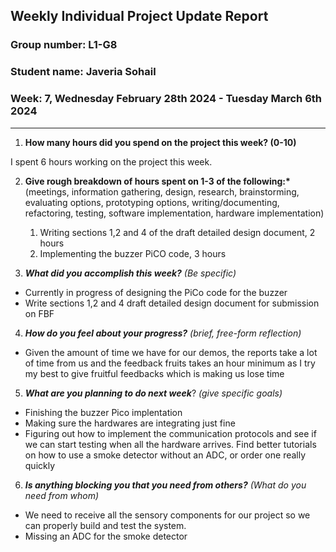 ## Weekly Individual Project Update Report

### Group number: L1-G8

### Student name: Javeria Sohail

### Week: 7,  Wednesday February 28th 2024 - Tuesday March 6th 2024

---

1. **How many hours did you spend on the project this week? (0-10)**

I spent 6 hours working on the project this week.

2. **Give rough breakdown of hours spent on 1-3 of the following:\***
   (meetings, information gathering, design, research, brainstorming, evaluating options, prototyping options, writing/documenting, refactoring, testing, software implementation, hardware implementation)

   1. Writing sections 1,2 and 4 of the draft detailed design document, 2 hours
   2. Implementing the buzzer PiCO code, 3 hours

3. **_What did you accomplish this week?_** _(Be specific)_

- Currently in progress of designing the PiCo code for the buzzer
- Write sections 1,2 and 4 draft detailed design document for submission on FBF

4. **_How do you feel about your progress?_** _(brief, free-form reflection)_

- Given the amount of time we have for our demos, the reports take a lot of time from us and the feedback fruits takes an hour minimum as I try my best to give fruitful feedbacks which is making us lose time


5. **_What are you planning to do next week_**? _(give specific goals)_

- Finishing the buzzer Pico implentation
- Making sure the hardwares are integrating just fine
- Figuring out how to implement the communication protocols and see if we can start testing when all the hardware arrives.
Find better tutorials on how to use a smoke detector without an ADC, or order one really quickly

6. **_Is anything blocking you that you need from others?_** _(What do you need from whom)_

- We need to receive all the sensory components for our project so we can  properly build and test the system.
- Missing an ADC for the smoke detector
